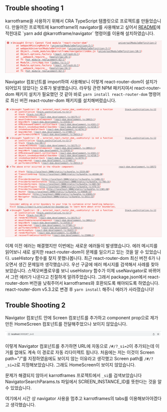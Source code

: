 ## Trouble shooting 1

karrotframe을 사용하기 위해서 CRA TypeScript 템플릿으로 프로젝트를 만들었습니다. 만들어진 프로젝트에 karrotframe의 navigator를 사용해보고 싶어서 [README]('https://github.com/daangn/karrotframe/tree/main/packages/navigator')에 적힌대로 `yarn add @karrotframe/navigator` 명령어를 이용해 설치하였습니다.

<img src="./src/img/error1.png" alt="error" />

Navigator 컴포넌트를 import하여 사용해보니 이렇게 react-router-dom이 설치가 되어있지 않았다는 오류가 발생했습니다. 라우팅 관련 NPM 패키지여서 react-router-dom 패키지 설치가 필요했던 것 같아 바로 `yarn install react-router-dom` 명령어로 최신 버전 react-router-dom 패키지를 설치해버렸습니다.

<img src="./src/img/error2.png" alt="error" />

이제 이전 에러는 해결했지만 이번에는 새로운 에러들이 발생했습니다. 에러 메시지를 읽어보니 새로 설치한 react-router-dom이 문제를 일으키고 있는 것을 알 수 있었습니다. useHistory 함수를 찾지 못했나봅니다. 최근 react-router-dom 최신 버전 6가 나오면서 생긴 문제일까 생각했습니다. 우선 구글에 에러 메시지를 검색해서 사례를 찾아보았습니다. 스택오버플로우를 보니 useHistory 함수가 이제 useNavigator로 바뀌어서 그런 에러가 나온다고 친절하게 알려주었습니다. 그래서 package.json에서 react-router-dom 버전을 낮춰주어서 karrotframes와 호환되도록 해야되도록 하였습니다. react-router-dom v5.3.2로 변경 후 `yarn install` 해주니 에러가 사라졌습니다!

## Trouble Shooting 2

Navigator 컴포넌트 안에 Screen 컴포넌트를 추가하고 component prop으로 제가 만든 HomeScreen 컴포넌트를 전달해주었으나 보이지 않았습니다.

<img src="./src/img/error3.png" alt="error" />

이렇게 Navigator 컴포넌트를 추가하면 URL에 자동으로 `/#/?_si=2`이 추가되는데 이거를 없애도 계속 이 경로로 자동 리다이렉트 됩니다. 처음에는 저는 이것이 Screen path="/"를 지정하였음에도 보이지 않는 이유라고 생각했고 Screen path를 `/#/?_si=2`로 지정해보았습니다. 그래도 HomeScreen이 보이지 않았습니다.

문제가 해결되지 않아서 karrotframes 프로젝트에서 `_si`를 검색보았습니다 NavigatorSearchParams.ts 파일에서 SCREEN_INSTANCE_ID를 뜻한다는 것을 알 수 있었습니다.

여기에서 시간 상 navigator 사용을 멈추고 karrotframes의 tabs를 이용해보아야겠다고 생각했습니다.
